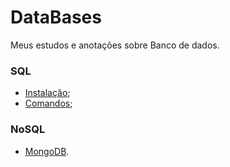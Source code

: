 # DataBases
Meus estudos e anotações sobre Banco de dados.


### SQL
* [Instalação](./SQL/Instalação_Configuração/);
* [Comandos]();

### NoSQL

* [MongoDB](./NoSQL/MongoDB/).
